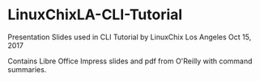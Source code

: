 # LinuxChixLA-CLI-Tutorial
Presentation Slides used in CLI Tutorial by LinuxChix Los Angeles Oct 15, 2017 

Contains Libre Office Impress slides and pdf from O'Reilly with command summaries.
